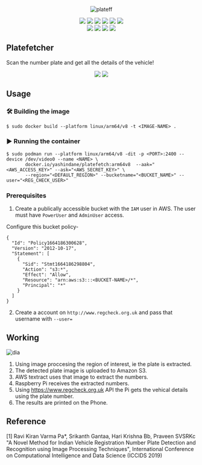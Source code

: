 <div align="center">

   ![plateff](https://user-images.githubusercontent.com/53041219/196192426-ad2033d6-798e-4f6e-9e08-2f1d2d7ad0d7.png)

   

   ![](https://img.shields.io/badge/raspberrypi-4B-red?style=flat-square&logo=raspberrypi&logoColor=red)
   ![](https://img.shields.io/badge/python-3-red?style=flat-square&logo=python&logoColor=blue)
   ![](https://img.shields.io/badge/opencv-red?style=flat-square&logo=opencv&logoColor=purple)
   ![](https://img.shields.io/badge/flask-red?style=flat-square&logo=flask&logoColor=yellow)
   ![](https://img.shields.io/badge/aws-red?style=flat-square&logo=amazon&logoColor=green)
   ![](https://img.shields.io/badge/docker-red?style=flat-square&logo=docker&logoColor=black)
   <br>
   ![](https://img.shields.io/badge/podman-blue?style=flat-square&logo=podman&logoColor=purple)
   ![](https://img.shields.io/badge/License-MIT-green?style=flat-square)
   ![](https://img.shields.io/badge/arm64-v8-yellow?style=flat-square&logo=arm)
   ![](https://img.shields.io/badge/powered%20by-RPI%20OS-pink?style=flat-square)
   
</div>


## Platefetcher

Scan the number plate and get all the details of the vehicle!

<div align="center">

   ![](https://github.com/YashIndane/repo-images/blob/main/platefetcher-gif.gif) ![](https://github.com/YashIndane/repo-images/blob/main/ras1.png)
   
</div>

## Usage

### 🛠️ Building the image

```
$ sudo docker build --platform linux/arm64/v8 -t <IMAGE-NAME> .
```

### ▶️ Running the container

```
$ sudo podman run --platform linux/arm64/v8 -dit -p <PORT>:2400 --device /dev/video0 --name <NAME> \
       docker.io/yashindane/platefetch:arm64v8  --aak="<AWS_ACCESS_KEY>" --ask="<AWS_SECRET_KEY>" \
       --region="<DEFAULT_REGION>" --bucketname="<BUCKET_NAME>" --user="<REG_CHECK_USER>"
```

### Prerequisites

1. Create a publically accessible bucket with the ```IAM``` user in AWS. The user must have ```PowerUser``` and ```AdminUser``` access.

Configure this bucket policy-

```
{
  "Id": "Policy1664186300628",
  "Version": "2012-10-17",
  "Statement": [
    {
      "Sid": "Stmt1664186298804",
      "Action": "s3:*",
      "Effect": "Allow",
      "Resource": "arn:aws:s3:::<BUCKET-NAME>/*",
      "Principal": "*"
    }
  ]
}
```

2. Create a account on ```http://www.regcheck.org.uk``` and pass that username with ```--user=```

## Working

![dia](https://user-images.githubusercontent.com/53041219/196134284-fbabf6fb-1793-47c2-a190-ab565cff2233.png)

1. Using image proccesing the region of interest, ie the plate is extracted.
2. The detected plate image is uploaded to Amazon S3.
3. AWS textract uses that image to extract the numbers.
4. Raspberry Pi receives the extracted numbers.
5. Using https://www.regcheck.org.uk API the Pi gets the vehical details using the plate number.
6. The results are printed on the Phone.

## Reference

[1] Ravi Kiran Varma Pa*, Srikanth Gantaa, Hari Krishna Bb, Praveen SVSRKc "A Novel Method for Indian Vehicle Registration Number Plate Detection and Recognition using Image Processing Techniques", International Conference on Computational Intelligence and Data Science (ICCIDS 2019)